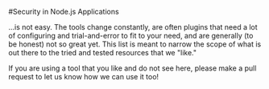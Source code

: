 #Security in Node.js Applications

...is not easy. The tools change constantly, are often plugins that need a lot of configuring and trial-and-error to fit to your need, and are generally (to be honest) not so great yet. This list is meant to narrow the scope of what is out there to the tried and tested resources that we "like."

If you are using a tool that you like and do not see here, please make a pull request to let us know how we can use it too!